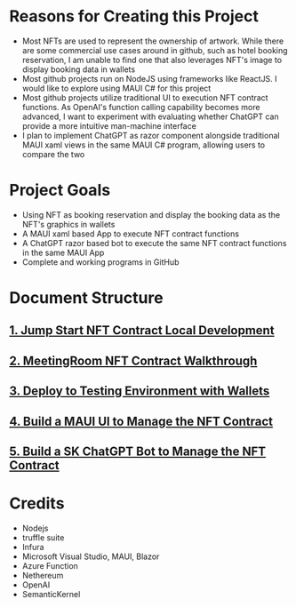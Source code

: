 # Reasons for Creating this Project
* Most NFTs are used to represent the ownership of artwork. While there are some commercial use cases around in github, such as hotel booking reservation, I am unable to find one that also leverages NFT's image to display booking data in wallets
* Most github projects run on NodeJS using frameworks like ReactJS. I would like to explore using MAUI C# for this project
* Most github projects utilize traditional UI to execution NFT contract functions. As OpenAI's function calling capability becomes more advanced, I want to experiment with evaluating whether ChatGPT can provide a more intuitive man-machine interface
* I plan to implement ChatGPT as razor component alongside traditional MAUI xaml views in the same MAUI C# program, allowing users to compare the two

# Project Goals
* Using NFT as booking reservation and display the booking data as the NFT's graphics in wallets
* A MAUI xaml based App to execute NFT contract functions
* A ChatGPT razor based bot to execute the same NFT contract functions in the same MAUI App
* Complete and working programs in GitHub

# Document Structure
## [1. Jump Start NFT Contract Local Development](README0.md)
## [2. MeetingRoom NFT Contract Walkthrough](README1.md)
## [3. Deploy to Testing Environment with Wallets](README2.md)
## [4. Build a MAUI UI to Manage the NFT Contract](README3.md)
## [5. Build a SK ChatGPT Bot to Manage the NFT Contract](README4.md)

# Credits
* Nodejs
* truffle suite
* Infura
* Microsoft Visual Studio, MAUI, Blazor
* Azure Function
* Nethereum
* OpenAI
* SemanticKernel